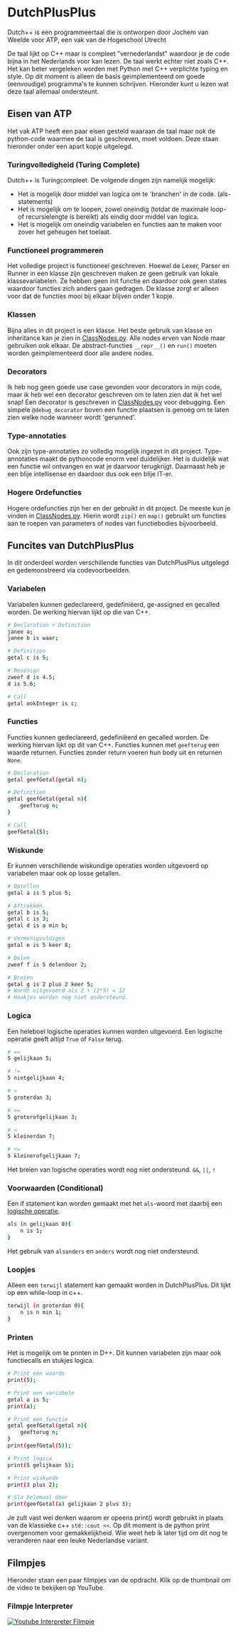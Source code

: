 # DutchPlusPlus
 Dutch++ is een programmeertaal die is ontworpen door Jochem van Weelde voor ATP, een vak van de Hogeschool Utrecht 

 De taal lijkt op C++ maar is compleet "vernederlandst" waardoor je de code bijna in het Nederlands voor kan lezen. De taal werkt echter niet zoals C++. Het kan beter vergeleken worden met Python met C++ verplichte typing en style. Op dit moment is alleen de basis geimplementeerd om goede (eenvoudige) programma's te kunnen schrijven. Hieronder kunt u lezen wat deze taal allemaal ondersteunt. 

## Eisen van ATP
Het vak ATP heeft een paar eisen gesteld waaraan de taal maar ook de python-code waarmee de taal is geschreven, moet voldoen. Deze staan hieronder onder een apart kopje uitgelegd. 

### Turingvolledigheid (Turing Complete)
Dutch++ is Turingcompleet. De volgende dingen zijn namelijk mogelijk:
* Het is mogelijk door middel van logica om te 'branchen' in de code. (als-statements)
* Het is mogelijk om te loopen, zowel oneindig (totdat de maximale loop- of recursielengte is bereikt) als eindig door middel van logica. 
* Het is mogelijk om oneindig variabelen en functies aan te maken voor zover het geheugen het toelaat. 

### Functioneel programmeren
Het volledige project is functioneel geschreven. Hoewel de Lexer, Parser en Runner in een klasse zijn geschreven maken ze geen gebruik van lokale klassevariabelen. Ze hebben geen init functie en daardoor ook geen states waardoor functies zich anders gaan gedragen. De klasse zorgt er alleen voor dat de functies mooi bij elkaar blijven onder 1 kopje. 

### Klassen
Bijna alles in dit project is een klasse. Het beste gebruik van klasse en inheritance kan je zien in [ClassNodes.py](Parser\ClassNodes.py). Alle nodes erven van Node maar gebruiken ook elkaar. De abstract-functies `__repr__()` en `run()` moeten worden geimplementeerd door alle andere nodes.

### Decorators
Ik heb nog geen goede use case gevonden voor decorators in mijn code, maar ik heb wel een decorator geschreven om te laten zien dat ik het wel snap! Een decorator is geschreven in [ClassNodes.py](Parser/ClassNodes.py) voor debugging. Een simpele `@debug_decorator` boven een functie plaatsen is genoeg om te laten zien welke node wanneer wordt 'gerunned'.

### Type-annotaties
Ook zijn type-annotaties zo volledig mogelijk ingezet in dit project. Type-annotaties maakt de pythoncode enorm veel duidelijker. Het is duidelijk wat een functie wil ontvangen en wat je daarvoor terugkrijgt. Daarnaast heb je een blije intellisense en daardoor dus ook een blije IT-er. 

### Hogere Ordefuncties
Hogere ordefuncties zijn her en der gebruikt in dit project. De meeste kun je vinden in [ClassNodes.py](Parser/ClassNodes.py). Hierin wordt `zip()` en `map()` gebruikt om functies aan te roepen van parameters of nodes van functiebodies bijvoorbeeld.

## Funcites van DutchPlusPlus
In dit onderdeel worden verschillende functies van DutchPlusPlus uitgelegd en gedemonstreerd via codevoorbeelden. 

### Variabelen
Variabelen kunnen gedeclareerd, gedefiniëerd, ge-assigned en gecalled worden. De werking hiervan lijkt op die van C++. 
```bash
# Declaration + Definition
janee a;
janee b is waar;

# Definition
getal c is 5;

# Reassign
zweef d is 4.5;
d is 5.6;

# Call
getal ookInteger is c;
```

### Functies
Functies kunnen gedeclareerd, gedefiniëerd en gecalled worden. De werking hiervan lijkt op dit van C++. Functies kunnen met `geefterug` een waarde returnen. Functies zonder return voeren hun body uit en returnen `None`.
```bash
# Declaration
getal geefGetal(getal n);

# Definition
getal geefGetal(getal n){
    geefterug n;
}

# Call
geefGetal(5);
```

### Wiskunde
Er kunnen verschillende wiskundige operaties worden uitgevoerd op variabelen maar ook op losse getallen. 
```bash
# Optellen
getal a is 5 plus 5;

# Aftrekken
getal b is 5;
getal c is 3;
getal d is a min b;

# Vermenigvuldigen
getal e is 5 keer 8;

# Delen
zweef f is 5 delendoor 2;

# Breien
getal g is 2 plus 2 keer 5;
# Wordt uitgevoerd als 2 + (2*5) = 12
# Haakjes worden nog niet ondersteund.
```

### Logica
Een heleboel logische operaties kunnen worden uitgevoerd. Een logische operatie geeft altijd `True` of `False` terug. 
```bash
# ==
5 gelijkaan 5;

# !=
5 nietgelijkaan 4;

# >
5 groterdan 3;

# >=
5 groterofgelijkaan 3;

# <
5 kleinerdan 7;

# <=
5 kleinerofgelijkaan 7;
```
Het breien van logische operaties wordt nog niet ondersteund. `&&`, `||`, `!`

### Voorwaarden (Conditional)
Een if statement kan worden gemaakt met het `als`-woord met daarbij een [logische operatie](#logica). 
```bash
als (n gelijkaan 0){
    n is 1;
}
```
Het gebruik van `alsanders` en `anders` wordt nog niet ondersteund. 

### Loopjes
Alleen een `terwijl` statement kan gemaakt worden in DutchPlusPlus. Dit lijkt op een while-loop in c++.
```bash
terwijl (n groterdan 0){
    n is n min 1;
}
```

### Printen
Het is mogelijk om te printen in D++. Dit kunnen variabelen zijn maar ook functiecalls en stukjes logica. 
```bash
# Print een waarde
print(5);

# Print een variabele
getal a is 5;
print(a);

# Print een functie
getal geefGetal(getal n){
    geefterug n;
}
print(geefGetal(5));

# Print logica
print(5 gelijkaan 5);

# Print wiskunde
print(3 plus 2);

# Sla helemaal door
print(geefGetal(a) gelijkaan 2 plus 3);
```
Je zult vast wel denken waarom er opeens print() wordt gebruikt in plaats van de klassieke c++ `std::cout <<`. Op dit moment is de python print overgenomen voor gemakkelijkheid. Wie weet heb ik later tijd om dit nog te veranderen naar een leuke Nederlandse variant. 

## Filmpjes
Hieronder staan een paar filmpjes van de opdracht. Klik op de thumbnail om de video te bekijken op YouTube.  

### Filmpje Interpreter
[![Youtube Interpreter Filmpje](https://img.youtube.com/vi/KjqywITCSgE/0.jpg)](https://www.youtube.com/watch?v=KjqywITCSgE)